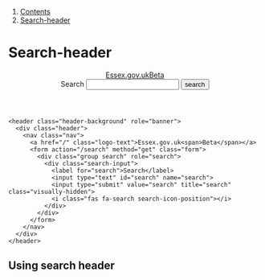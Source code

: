 <div class="breadcrumbs">
  <ol>
    <li><a href="/docs/core/contents">Contents</a></li>
    <li><a href="#">Search-header</a></li>
  </ol>
</div>

# Search-header

<header class="header-background" role="banner">
  <div class="header">
    <nav class="nav">
      <a href="/" class="logo-text">Essex.gov.uk<span>Beta</span></a>
      <form action="/search" method="get" class="form">
        <div class="group search" role="search">
          <div class="search-input">
            <label for="search">Search</label>
            <input type="text" id="search" name="search">
            <input type="submit" value="search" title="search" class="visually-hidden">
            <i class="fas fa-search search-icon-position"></i>
          </div>
        </div>
      </form>
    </nav>
  </div>
</header>

    <header class="header-background" role="banner">
      <div class="header">
        <nav class="nav">
          <a href="/" class="logo-text">Essex.gov.uk<span>Beta</span></a>
          <form action="/search" method="get" class="form">
            <div class="group search" role="search">
              <div class="search-input">
                <label for="search">Search</label>
                <input type="text" id="search" name="search">
                <input type="submit" value="search" title="search" class="visually-hidden">
                <i class="fas fa-search search-icon-position"></i>
              </div>
            </div>
          </form>
        </nav>
      </div>
    </header>



## Using search header
